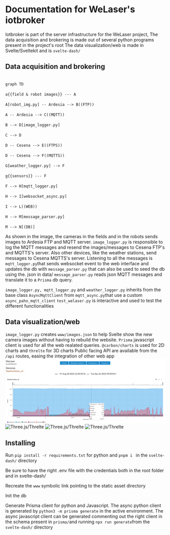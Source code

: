 # Documentation for WeLaser's iotbroker 

Iotbroker is part of the server infrastructure for the WeLaser project,
The data acquisition and brokering is made out of several python programs present in the project's root
The data visualization/web is made in Svelte/Sveltekit and is `svelte-dash/`


## Data acquisition and brokering
```mermaid

graph TD

a{{field & robot images}} --- A

A[robot_img.py] -- Ardesia --> B((FTP))

A -- Ardesia --> C((MQTT))

B --> D[image_logger.py]

C --> D

D -- Cesena --> E((FTPS))

D -- Cesena --> F((MQTTS))

G[weather_logger.py] --> F

g{{sensors}} --- F

F --> H[mqtt_logger.py]

H --> I[websocket_async.py]

I --> L((WEB))

H --> M[message_parser.py]

M --> N[(DB)]

```

As shown in the image, the cameras in the fields and in the robots sends images to Ardesia FTP and MQTT server. `image_logger.py` is responsible to log the MQTT messages and resend the images/messages to Cesena FTP's and MQTTS's server. 
Also other devices, like the weather stations, send messages to Cesena MQTTS's server. 
Listening to all the messages is `mqtt_logger.py`that sends websocket event to the web interface and updates 
the db with `message_parser.py` that can also be used to seed the db using the. json in data/ `message_parser.py` reads json MQTT messages and translate it to a `Prisma` db query. 

`image_logger.py, mqtt_logger.py` and `weather_logger.py` inherits from the base class `AsyncMqttClient` from `mqtt_async.py`that use a custom `async_paho_mqtt_client`
`test_welaser.py` is interactive and used to test the different functionalities


## Data visualization/web 

`image_logger.py` creates `www/images.json` to help Svelte show the new camera images without having to rebuild the website.
`Prisma` javascript client is used for all the web realated queries.
`@carbon/charts` is used for 2D charts and `threlte` for 3D charts
Public facing API are available from the `/api` routes, easing the integration of other web app 
![carbon_charts](doc/2D_carbon_charts.png)
![Three.js/Threlte](data/3D_1.png)
![Three.js/Threlte](data/3D_2.png)
![Three.js/Threlte](data/3D_3.png)

## Installing
Run `pip install -r requirements.txt` for python and `pnpm i ` in the `svelte-dash/` directory

Be sure to have the right .env file with the credentials both in the root folder and in svelte-dash/

Recreate the `www` symbolic link pointing to the static asset directory

Init the db

Generate Prisma client for python and Javascript. 
The async python client is generated by `python3 -m prisma generate` in the active environment. 
The async javascript client can be generated commenting out the right client in the schema present in `prisma/`and running  `npx run generate`from the `svelte-dash/` directory
